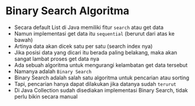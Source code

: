 # Binary Search Algoritma

- Secara default List di Java memiliki fitur `search` atau get data 
- Namun implementasi get data itu `sequential` (berurut dari atas ke bawah)
- Artinya data akan dicek satu per satu (search index nya)
- Jika posisi data yang dicari itu berada paling belakang, maka akan sangat lambat proses get data nya
- Ada sebuah algoritma untuk mengurangi kelambatan get data tersebut
- Namanya adalah `Binary Search` 
- Binary Search adalah salah satu algoritma untuk pencarian atau sorting
- Tapi, pencarian hanya dapat dilakukan jika datanya sudah `terurut`
- Di Java Collection sudah disediakan implementasi Binary Search, tidak perlu bikin secara manual